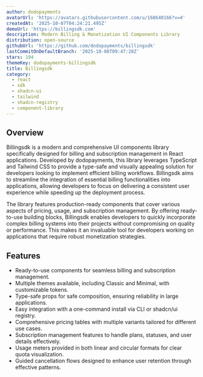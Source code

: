 ```yaml
---
author: dodopayments
avatarUrl: 'https://avatars.githubusercontent.com/u/168640166?v=4'
createdAt: '2025-10-07T04:24:21.495Z'
demoUrl: 'https://billingsdk.com'
description: Modern Billing & Monetization UI Components Library
distribution: open-source
githubUrl: 'https://github.com/dodopayments/billingsdk'
lastCommitOnDefaultBranch: '2025-10-06T09:47:28Z'
stars: 194
themeKey: dodopayments-billingsdk
title: Billingsdk
category:
  - react
  - sdk
  - shadcn-ui
  - tailwind
  - shadcn-registry
  - component-library
---
```

## Overview
Billingsdk is a modern and comprehensive UI components library specifically designed for billing and subscription management in React applications. Developed by dodopayments, this library leverages TypeScript and Tailwind CSS to provide a type-safe and visually appealing solution for developers looking to implement efficient billing workflows. Billingsdk aims to streamline the integration of essential billing functionalities into applications, allowing developers to focus on delivering a consistent user experience while speeding up the deployment process.

The library features production-ready components that cover various aspects of pricing, usage, and subscription management. By offering ready-to-use building blocks, Billingsdk enables developers to quickly incorporate complex billing systems into their projects without compromising on quality or performance. This makes it an invaluable tool for developers working on applications that require robust monetization strategies.

## Features
- Ready-to-use components for seamless billing and subscription management.
- Multiple themes available, including Classic and Minimal, with customizable tokens.
- Type-safe props for safe composition, ensuring reliability in large applications.
- Easy integration with a one-command install via CLI or shadcn/ui registry.
- Comprehensive pricing tables with multiple variants tailored for different use cases.
- Subscription management features to handle plans, statuses, and user details effectively.
- Usage meters provided in both linear and circular formats for clear quota visualization.
- Guided cancellation flows designed to enhance user retention through effective patterns.
